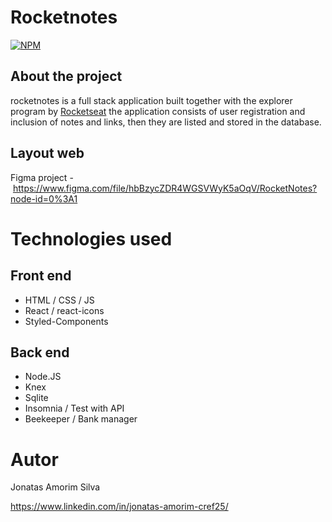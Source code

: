 # Rocketnotes

[![NPM](https://img.shields.io/npm/l/react)](https://github.com/JonatasAS/dsmovie/blob/main/LICENSE) 

## About the project
rocketnotes is a full stack application built together with the explorer program by [Rocketseat](https://www.rocketseat.com "Rocketseat Website")
the application consists of user registration and inclusion of notes and links, then they are listed and stored in the database.

## Layout web
Figma project - https://www.figma.com/file/hbBzycZDR4WGSVWyK5aOqV/RocketNotes?node-id=0%3A1

# Technologies used 
## Front end
- HTML / CSS / JS
- React / react-icons
- Styled-Components

## Back end
- Node.JS
- Knex
- Sqlite
- Insomnia / Test with API
- Beekeeper / Bank manager

# Autor

Jonatas Amorim Silva

https://www.linkedin.com/in/jonatas-amorim-cref25/
